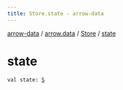 ```yaml
---
title: Store.state - arrow-data
---
```


[arrow-data](../../index.html) / [arrow.data](../index.html) / [Store](index.html) / [state](./state.html)

# state

`val state: `[`S`](index.html#S)